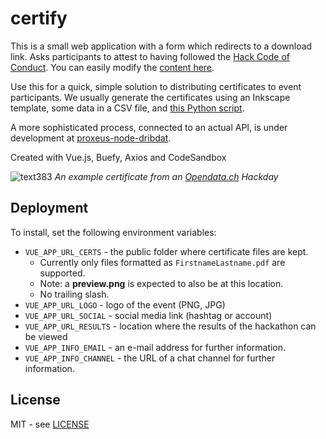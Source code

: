 # certify

This is a small web application with a form which redirects to a download link. Asks participants to attest to having followed the [Hack Code of Conduct](https://hackcodeofconduct.org/). You can easily modify the [content here](https://github.com/loleg/certify/blob/main/src/components/GetCertified.vue#L18).

Use this for a quick, simple solution to distributing certificates to event participants. We usually generate the certificates using an Inkscape template, some data in a CSV file, and [this Python script](https://gist.github.com/loleg/76a2cd97f4acf07ce70663c47a3dd641).

A more sophisticated process, connected to an actual API, is under development at [proxeus-node-dribdat](https://github.com/dribdat/proxeus-node-dribdat).

Created with Vue.js, Buefy, Axios and CodeSandbox

![text383](https://user-images.githubusercontent.com/31819/145542974-dfe06dac-ac04-4a48-946a-55a2f6c8acc5.png)
_An example certificate from an [Opendata.ch](https://opendata.ch) Hackday_

## Deployment

To install, set the following environment variables:

- `VUE_APP_URL_CERTS` - the public folder where certificate files are kept.
  - Currently only files formatted as `FirstnameLastname.pdf` are supported.
  - Note: a **preview.png** is expected to also be at this location.
  - No trailing slash.
- `VUE_APP_URL_LOGO` - logo of the event (PNG, JPG)
- `VUE_APP_URL_SOCIAL` - social media link (hashtag or account)
- `VUE_APP_URL_RESULTS` - location where the results of the hackathon can be viewed
- `VUE_APP_INFO_EMAIL` - an e-mail address for further information.
- `VUE_APP_INFO_CHANNEL` - the URL of a chat channel for further information.

## License

MIT - see [LICENSE](LICENSE)
